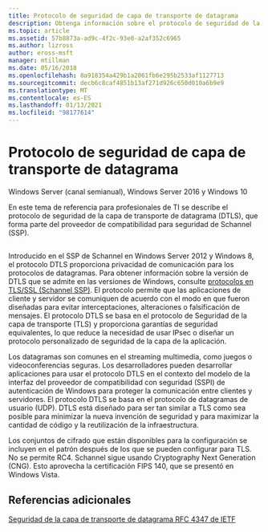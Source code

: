 ```yaml
---
title: Protocolo de seguridad de capa de transporte de datagrama
description: Obtenga información sobre el protocolo de seguridad de la capa de transporte de datagramas, que forma parte del proveedor de compatibilidad con seguridad de Schannel.
ms.topic: article
ms.assetid: 57b8873a-ad9c-4f2c-93e0-a2af352c6965
ms.author: lizross
author: eross-msft
manager: mtillman
ms.date: 05/16/2018
ms.openlocfilehash: 8a918354a429b1a2061fb6e295b2533af1127713
ms.sourcegitcommit: decb6c8caf4851b13af271d926c650d010a6b9e9
ms.translationtype: MT
ms.contentlocale: es-ES
ms.lasthandoff: 01/13/2021
ms.locfileid: "98177614"
---
```

# <a name="datagram-transport-layer-security-protocol"></a>Protocolo de seguridad de capa de transporte de datagrama

Windows Server (canal semianual), Windows Server 2016 y Windows 10

En este tema de referencia para profesionales de TI se describe el protocolo de seguridad de la capa de transporte de datagrama (DTLS), que forma parte del proveedor de compatibilidad para seguridad de Schannel (SSP).

## <a name="BKMK_DTLS"></a>
Introducido en el SSP de Schannel en Windows Server 2012 y Windows 8, el protocolo DTLS proporciona privacidad de comunicación para los protocolos de datagramas. Para obtener información sobre la versión de DTLS que se admite en las versiones de Windows, consulte [protocolos en TLS/SSL (Schannel SSP)](/windows/win32/secauthn/protocols-in-tls-ssl--schannel-ssp-). El protocolo permite que las aplicaciones de cliente y servidor se comuniquen de acuerdo con el modo en que fueron diseñadas para evitar interceptaciones, alteraciones o falsificación de mensajes. El protocolo DTLS se basa en el protocolo de Seguridad de la capa de transporte (TLS) y proporciona garantías de seguridad equivalentes, lo que reduce la necesidad de usar IPsec o diseñar un protocolo personalizado de seguridad de la capa de la aplicación.

Los datagramas son comunes en el streaming multimedia, como juegos o videoconferencias seguras. Los desarrolladores pueden desarrollar aplicaciones para usar el protocolo DTLS en el contexto del modelo de la interfaz del proveedor de compatibilidad con seguridad (SSPI) de autenticación de Windows para proteger la comunicación entre clientes y servidores. El protocolo DTLS se basa en el protocolo de datagramas de usuario (UDP). DTLS está diseñado para ser tan similar a TLS como sea posible para minimizar la nueva invención de seguridad y para maximizar la cantidad de código y la reutilización de la infraestructura.

Los conjuntos de cifrado que están disponibles para la configuración se incluyen en el patrón después de los que se pueden configurar para TLS. No se permite RC4. Schannel sigue usando Cryptography Next Generation (CNG). Esto aprovecha la certificación FIPS 140, que se presentó en Windows Vista.

## <a name="additional-references"></a>Referencias adicionales

[Seguridad de la capa de transporte de datagrama RFC 4347 de IETF](http://tools.ietf.org/html/rfc4347)